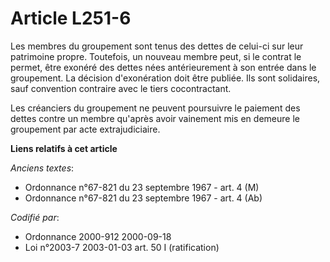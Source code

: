 # Article L251-6

Les membres du groupement sont tenus des dettes de celui-ci sur leur patrimoine propre. Toutefois, un nouveau membre peut, si
le contrat le permet, être exonéré des dettes nées antérieurement à son entrée dans le groupement. La décision d'exonération
doit être publiée. Ils sont solidaires, sauf convention contraire avec le tiers cocontractant.

Les créanciers du groupement ne peuvent poursuivre le paiement des dettes contre un membre qu'après avoir vainement mis en
demeure le groupement par acte extrajudiciaire.

**Liens relatifs à cet article**

_Anciens textes_:

  - Ordonnance n°67-821 du 23 septembre 1967 - art. 4 (M)
  - Ordonnance n°67-821 du 23 septembre 1967 - art. 4 (Ab)

_Codifié par_:

  - Ordonnance 2000-912 2000-09-18
  - Loi n°2003-7 2003-01-03 art. 50 I (ratification)
